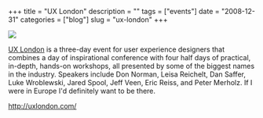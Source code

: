 +++
title = "UX London"
description = ""
tags = ["events"]
date = "2008-12-31"
categories = ["blog"]
slug = "ux-london"
+++



  <div class="notebook-screenshot"><a href="http://uxlondon.com/"><img src="//media.konigi.com/bluga/wt495c24651c110.jpg"/></a></div><p><a href="http://uxlondon.com/">UX London</a> is a three-day event for user experience designers that combines a day of inspirational conference with four half days of practical, in-depth, hands-on workshops, all presented by some of the biggest names in the industry. Speakers include Don Norman, Leisa Reichelt, Dan Saffer, Luke Wroblewski, Jared Spool, Jeff Veen, Eric Reiss, and Peter Merholz. If I were in Europe I'd definitely want to be there.</p>
    
  <a href="http://uxlondon.com/">http://uxlondon.com/</a>

